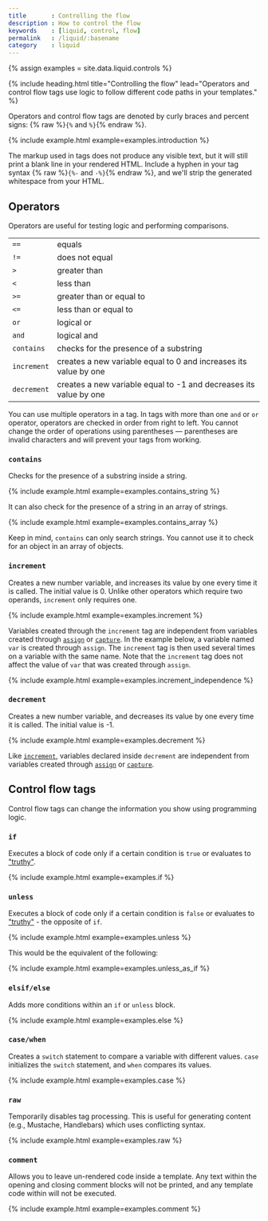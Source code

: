 ```yaml
---
title       : Controlling the flow
description : How to control the flow
keywords    : [liquid, control, flow]
permalink   : /liquid/:basename
category    : liquid
---
```

{% assign examples = site.data.liquid.controls %}

{% include heading.html title="Controlling the flow" lead="Operators and control flow tags use logic to follow different code paths in your templates." %}

Operators and control flow tags are denoted by curly braces and percent signs: {% raw %}`{%` and `%}`{% endraw %}.

{% include example.html example=examples.introduction %}

The markup used in tags does not produce any visible text, but it will still print a blank line in your rendered HTML. Include a hyphen in your tag syntax {% raw %}`{%-` and `-%}`{% endraw %}, and we'll strip the generated whitespace from your HTML.

## Operators

Operators are useful for testing logic and performing comparisons.

<table class="table" cellspacing="0" cellpadding="0" border="0">
  <tbody>
    <tr>
      <td><code>==</code></td>
      <td>equals</td>
    </tr>
    <tr>
      <td><code>!=</code></td>
      <td>does not equal</td>
    </tr>
    <tr>
      <td><code>&gt;</code></td>
      <td>greater than</td>
    </tr>
    <tr>
      <td><code>&lt;</code></td>
      <td>less than</td>
    </tr>
    <tr>
      <td><code>&gt;=</code></td>
      <td>greater than or equal to</td>
    </tr>
    <tr>
      <td><code>&lt;=</code></td>
      <td>less than or equal to</td>
    </tr>
    <tr>
      <td><code>or</code></td>
      <td>logical or</td>
    </tr>
    <tr>
      <td><code>and</code></td>
      <td>logical and</td>
    </tr>
    <tr>
      <td><code>contains</code></td>
      <td>checks for the presence of a substring</td>
    </tr>
    <tr>
      <td><code>increment</code></td>
      <td>creates a new variable equal to 0 and increases its value by one</td>
    </tr>
    <tr>
      <td><code>decrement</code></td>
      <td>creates a new variable equal to -1 and decreases its value by one</td>
    </tr>
  </tbody>
</table>

You can use multiple operators in a tag. In tags with more than one `and` or `or` operator, operators are checked in order from right to left. You cannot change the order of operations using parentheses — parentheses are invalid characters and will prevent your tags from working.

### `contains`

Checks for the presence of a substring inside a string.

{% include example.html example=examples.contains_string %}

It can also check for the presence of a string in an array of strings.

{% include example.html example=examples.contains_array %}

Keep in mind, `contains` can only search strings. You cannot use it to check for an object in an array of objects.

### `increment`

Creates a new number variable, and increases its value by one every time it is called. The initial value is 0. Unlike other operators which require two operands, `increment` only requires one.

{% include example.html example=examples.increment %}

Variables created through the `increment` tag are independent from variables created through [`assign`](variables#assign) or [`capture`](variables#capture). In the example below, a variable named `var` is created through `assign`. The `increment` tag is then used several times on a variable with the same name. Note that the `increment` tag does not affect the value of `var` that was created through `assign`.

{% include example.html example=examples.increment_independence %}

### `decrement`

Creates a new number variable, and decreases its value by one every time it is called. The initial value is -1.

{% include example.html example=examples.decrement %}

Like [`increment`](#increment), variables declared inside `decrement` are independent from variables created through [`assign`](variables#assign) or [`capture`](variables#capture).

## Control flow tags

Control flow tags can change the information you show using programming logic.

### `if`

Executes a block of code only if a certain condition is `true` or evaluates to ["truthy"](variables#truthy-and-falsey).

{% include example.html example=examples.if %}

### `unless`

Executes a block of code only if a certain condition is `false` or evaluates to ["truthy"](variables#truthy-and-falsey) - the opposite of `if`.

{% include example.html example=examples.unless %}

This would be the equivalent of the following:

{% include example.html example=examples.unless_as_if %}

### `elsif/else`

Adds more conditions within an `if` or `unless` block.

{% include example.html example=examples.else %}

### `case/when`

Creates a `switch` statement to compare a variable with different values. `case` initializes the `switch` statement, and `when` compares its values.

{% include example.html example=examples.case %}

### `raw`

Temporarily disables tag processing. This is useful for generating content (e.g., Mustache, Handlebars) which uses conflicting syntax.

{% include example.html example=examples.raw %}

### `comment`

Allows you to leave un-rendered code inside a template. Any text within the opening and closing comment blocks will not be printed, and any template code within will not be executed.

{% include example.html example=examples.comment %}
